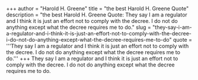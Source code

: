 +++
author = "Harold H. Greene"
title = "the best Harold H. Greene Quote"
description = "the best Harold H. Greene Quote: They say I am a regulator and I think it is just an effort not to comply with the decree. I do not do anything except what the decree requires me to do."
slug = "they-say-i-am-a-regulator-and-i-think-it-is-just-an-effort-not-to-comply-with-the-decree-i-do-not-do-anything-except-what-the-decree-requires-me-to-do"
quote = '''They say I am a regulator and I think it is just an effort not to comply with the decree. I do not do anything except what the decree requires me to do.'''
+++
They say I am a regulator and I think it is just an effort not to comply with the decree. I do not do anything except what the decree requires me to do.
